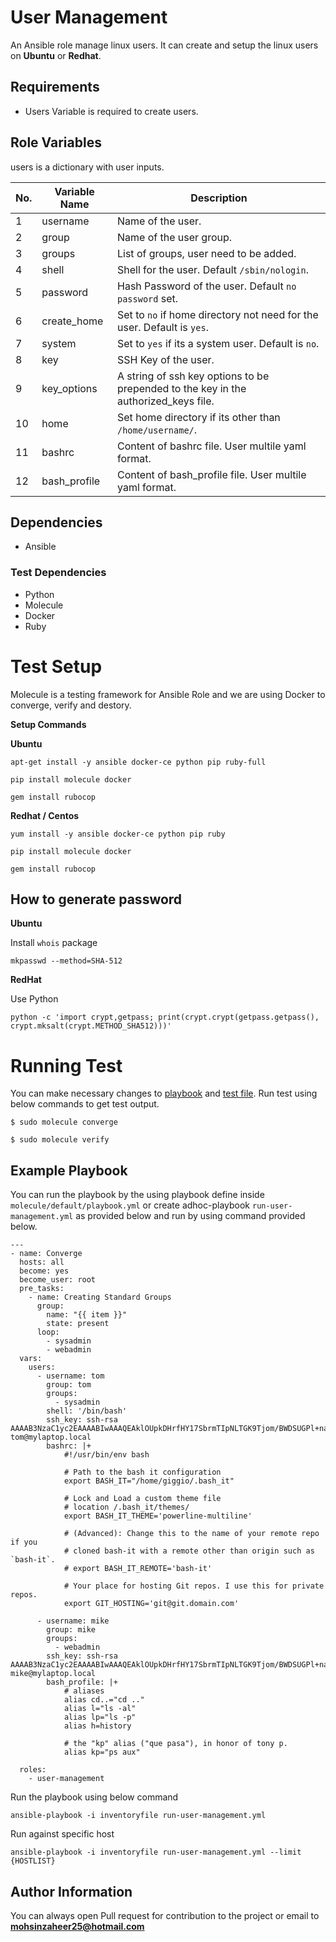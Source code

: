 # User Management

An Ansible role manage linux users. It can create and setup the linux users on **Ubuntu** or **Redhat**.

## Requirements

* Users Variable is required to create users.

## Role Variables

users is a dictionary with user inputs.


No. | Variable Name | Description
---|---|---
1   | username      | Name of the user.
2   | group         | Name of the user group.
3   | groups        | List of groups, user need to be added.
4   | shell         | Shell for the user. Default `/sbin/nologin`.
5   | password      | Hash Password of the user. Default `no password` set.
6   | create_home   | Set to `no` if home directory not need for the user. Default is `yes`.
7   | system        | Set to `yes` if its a system user. Default is `no`.
8   | key           | SSH Key of the user.
9   | key_options   | A string of ssh key options to be prepended to the key in the authorized_keys file. 
10  | home          | Set home directory if its other than `/home/username/`.
11  | bashrc        | Content of bashrc file. User multile yaml format.
12  | bash_profile  | Content of bash_profile file. User multile yaml format.

## Dependencies

* Ansible

### Test Dependencies

* Python
* Molecule
* Docker
* Ruby

# Test Setup

Molecule is a testing framework for Ansible Role and we are using Docker to converge, verify and destory. 

**Setup Commands**

**Ubuntu**

```
apt-get install -y ansible docker-ce python pip ruby-full

pip install molecule docker

gem install rubocop
```

**Redhat / Centos**

```
yum install -y ansible docker-ce python pip ruby

pip install molecule docker

gem install rubocop

```

## How to generate password

**Ubuntu**

Install `whois` package

```
mkpasswd --method=SHA-512
```
**RedHat** 

Use Python

```
python -c 'import crypt,getpass; print(crypt.crypt(getpass.getpass(), crypt.mksalt(crypt.METHOD_SHA512)))'
```

# Running Test

You can make necessary changes to [playbook](molecule/default/playbook.yml) and [test file](molecule/default/tests/test_default.rb). Run test using below commands to get test output.

```
$ sudo molecule converge

$ sudo molecule verify
```

Example Playbook
----------------

You can run the playbook by the using playbook define inside `molecule/default/playbook.yml` or create adhoc-playbook `run-user-management.yml` as provided below and run by using command provided below.

```
---
- name: Converge
  hosts: all
  become: yes
  become_user: root
  pre_tasks:
    - name: Creating Standard Groups
      group:
        name: "{{ item }}"
        state: present
      loop:
        - sysadmin
        - webadmin
  vars:
    users:
      - username: tom
        group: tom
        groups:
          - sysadmin
        shell: '/bin/bash'
        ssh_key: ssh-rsa AAAAB3NzaC1yc2EAAAABIwAAAQEAklOUpkDHrfHY17SbrmTIpNLTGK9Tjom/BWDSUGPl+nafzlHDTYW7hdI4yZ5ew18JH4JW9jbhUFrviQzM7xlELEVf4h9lFX5QVkbPppSwg0cda3Pbv7kOdJ/MTyBlWXFCR+HAo3FXRitBqxiX1nKhXpHAZsMciLq8V6RjsNAQwdsdMFvSlVK/7XAt3FaoJoAsncM1Q9x5+3V0Ww68/eIFmb1zuUFljQJKprrX88XypNDvjYNby6vw/Pb0rwert/EnmZ+AW4OZPnTPI89ZPmVMLuayrD2cE86Z/il8b+gw3r3+1nKatmIkjn2so1d01QraTlMqVSsbxNrRFi9wrf+M7Q== tom@mylaptop.local
        bashrc: |+
            #!/usr/bin/env bash

            # Path to the bash it configuration
            export BASH_IT="/home/giggio/.bash_it"

            # Lock and Load a custom theme file
            # location /.bash_it/themes/
            export BASH_IT_THEME='powerline-multiline'

            # (Advanced): Change this to the name of your remote repo if you
            # cloned bash-it with a remote other than origin such as `bash-it`.
            # export BASH_IT_REMOTE='bash-it'

            # Your place for hosting Git repos. I use this for private repos.
            export GIT_HOSTING='git@git.domain.com'

      - username: mike
        group: mike
        groups:
          - webadmin
        ssh_key: ssh-rsa AAAAB3NzaC1yc2EAAAABIwAAAQEAklOUpkDHrfHY17SbrmTIpNLTGK9Tjom/BWDSUGPl+nafzlHDTYW7hdI4yZ5ew18JH4JW9jbhUFrviQzM7xlELEVf4h9lFX5QVkbPppSwg0cda3Pbv7kOdJ/MTyBlWXFCR+HAo3FXRitBqxiX1nKhXpHAZsMciLq8V6RjsNAQwdsdMFvSlVK/7XAt3FaoJoAsncM1Q9x5+3V0Ww68/eIFmb1zuUFljQJKprrX88XypNDvjYNby6vw/Pb0rwert/EnmZ+AW4OZPnTPI89ZPmVMLuayrD2cE86Z/il8b+gw3r3+1nKatmIkjn2so1d01QraTlMqVSsbxNrRFi9wrf+M7Q== mike@mylaptop.local
        bash_profile: |+
            # aliases
            alias cd..="cd .."
            alias l="ls -al"
            alias lp="ls -p"
            alias h=history

            # the "kp" alias ("que pasa"), in honor of tony p.
            alias kp="ps aux"

  roles:
    - user-management
```

Run the playbook using below command

```
ansible-playbook -i inventoryfile run-user-management.yml
```

Run against specific host

```
ansible-playbook -i inventoryfile run-user-management.yml --limit {HOSTLIST}
```

Author Information
------------------

You can always open Pull request for contribution to the project or email to **mohsinzaheer25@hotmail.com**
